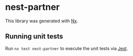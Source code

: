 # nest-partner

This library was generated with [Nx](https://nx.dev).

## Running unit tests

Run `nx test nest-partner` to execute the unit tests via [Jest](https://jestjs.io).
